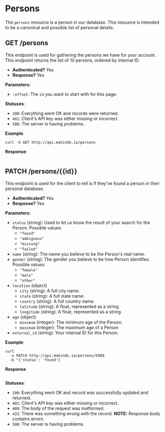 Persons
=======

The `persons` resource is a person in our database.
This resource is intended to be a canonical and possible list of personal details.


GET /persons
------------

This endpoint is used for gathering the persons we have for your account.
This endpoint returns the list of 10 persons, ordered by internal ID.

  - **Authenticated?** Yes
  - **Response?** Yes


**Parameters**:

  - `:offset`: The `id` you want to start with for this page.


**Statuses**:

  - `200`: Everything went OK and records were returned.
  - `401`: Client's API key was either missing or incorrect.
  - `500`: The server is having problems.


**Example**

    curl -X GET http://api.makindo.io/persons


**Response**:

``` json

```


PATCH /persons/{{id}}
---------------------

This endpoint is used for the client to tell is if they've found a person in their personal database.

  - **Authenticated?** Yes
  - **Response?** Yes


**Parameters**:

  - `status` (string): Used to let us know the result of your search for the Person. Possible values:
    * `"found"`
    * `"ambiguous"`
    * `"missing"`
    * `"failed"`
  - `name` (string): The name you believe to be the Person's real name.
  - `gender` (string): The gender you believe to be how Person identifies. Possible values:
    * `"female"`
    * `"male"`
    * `"other"`
  - `location` (object)
    - `city` (string): A full city name.
    - `state` (string): A full state name.
    - `country` (string): A full country name.
    - `latitude` (string): A float, represented as a string.
    - `longitude` (string): A float, represented as a string.
  - `age` (object)
    - `minimum` (integer): The minimum age of the Person.
    - `maximum` (integer): The maximum age of a Person
  - `external_id` (string): Your internal ID for this Person.


**Example**:

    curl
      -x PATCH http://api.makindo.io/persons/5989
      -b "{'status': 'found'}


**Response**

``` json

```


**Statuses**:

  - `200`: Everything went OK and record was successfully updated and returned.
  - `401`: Client's API key was either missing or incorrect.
  - `409`: The body of the request was malformed.
  - `422`: There was something wrong with the record. **NOTE:** Response body contains errors
  - `500`: The server is having problems.
